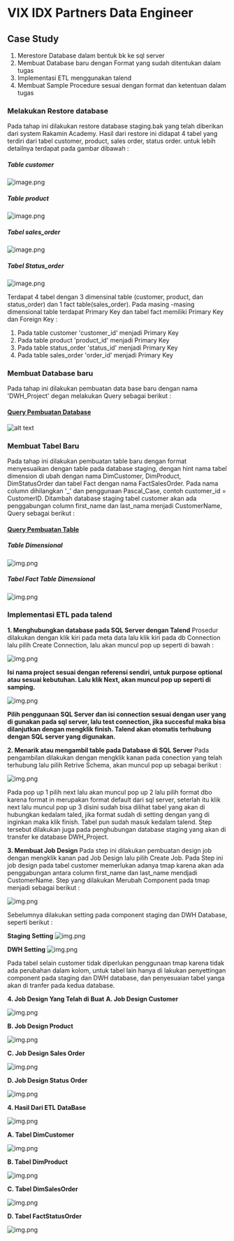 # **VIX IDX Partners Data Engineer**

## **Case Study**
1. Merestore Database dalam bentuk bk ke sql server
2. Membuat Database baru dengan Format yang sudah ditentukan dalam tugas
3. Implementasi ETL menggunakan talend 
4. Membuat Sample Procedure sesuai dengan format dan ketentuan dalam tugas

### **Melakukan Restore database**
Pada tahap ini dilakukan restore database staging.bak yang telah diberikan dari system Rakamin Academy. Hasil dari restore ini didapat 4 tabel yang terdiri dari tabel customer, product, sales order, status order. untuk lebih detailnya terdapat pada gambar dibawah :

##### **Table customer**

![image.png](https://github.com/Ujeeg/VIX-ID-X-Pertners-Data-Engineer/blob/c659daa029afca4090fbf0ad998c0f79a6289a6c/staging.customer.png) 

##### **Table product**

![image.png](https://github.com/Ujeeg/VIX-ID-X-Pertners-Data-Engineer/blob/c659daa029afca4090fbf0ad998c0f79a6289a6c/staging.product.png)

##### **Tabel sales_order**

![image.png](https://github.com/Ujeeg/VIX-ID-X-Pertners-Data-Engineer/blob/c659daa029afca4090fbf0ad998c0f79a6289a6c/staging.sales%20_order.png)

##### **Tabel Status_order**

![image.png](https://github.com/Ujeeg/VIX-ID-X-Pertners-Data-Engineer/blob/c659daa029afca4090fbf0ad998c0f79a6289a6c/staging.status_order.png)


Terdapat 4 tabel dengan 3 dimensinal table (customer, product, dan status_order) dan 1 fact table(sales_order). Pada masing -masing dimensional table terdapat Primary Key dan tabel fact memiliki Primary Key dan Foreign Key :
1. Pada table customer 'customer_id' menjadi Primary Key
2. Pada table product 'product_id' menjadi Primary Key
3. Pada table status_order 'status_id' menjadi Primary Key
4. Pada table sales_order 'order_id' menjadi Primary Key



### **Membuat Database baru**
Pada tahap ini dilakukan pembuatan data base baru dengan nama 'DWH_Project' degan melakukan Query sebagai berikut :
#### [Query Pembuatan Database](https://github.com/Ujeeg/VIX-ID-X-Pertners-Data-Engineer/blob/a4f9f7f675c32d827486557c8f8e7a3f6fd904b7/Create%20database.sql)


![alt text](https://github.com/Ujeeg/VIX-ID-X-Pertners-Data-Engineer/blob/2b53d6edd1747bb07542c10588ab9610d2a25d2c/DWH%20database.png)


### **Membuat Tabel Baru**
Pada tahap ini dilakukan pembuatan table baru dengan format menyesuaikan dengan table pada database staging, dengan hint nama tabel dimension di ubah dengan nama DimCustomer, DimProduct, DimStatusOrder dan tabel Fact dengan nama FactSalesOrder. Pada nama column dihilangkan '_' dan penggunaan Pascal_Case, contoh customer_id = CustomerID. Ditambah database staging tabel customer akan ada penggabungan column first_name dan last_nama menjadi CustomerName,  Query sebagai berikut :
#### [Query Pembuatan Table](https://github.com/Ujeeg/VIX-ID-X-Pertners-Data-Engineer/blob/a4f9f7f675c32d827486557c8f8e7a3f6fd904b7/Create%20Table.sql)

##### **Table Dimensional**

![img.png](https://github.com/Ujeeg/VIX-ID-X-Pertners-Data-Engineer/blob/a4f9f7f675c32d827486557c8f8e7a3f6fd904b7/DWH%20database%20dimensional.png) 

##### **Tabel Fact Table Dimensional**

![img.png](https://github.com/Ujeeg/VIX-ID-X-Pertners-Data-Engineer/blob/a4f9f7f675c32d827486557c8f8e7a3f6fd904b7/DWH%20database%20fact.png)


### **Implementasi ETL pada talend**
**1.  Menghubungkan database pada SQL Server dengan Talend**
Prosedur dilakukan dengan klik kiri pada meta data lalu klik kiri pada db Connection lalu pilih Create Connection, lalu akan muncul pop up seperti di bawah :

![img.png](https://github.com/Ujeeg/VIX-ID-X-Pertners-Data-Engineer/blob/83dbaecfb04ae8b74723b2603c22d939fa77219b/DWH%20connect%201.png)

**Isi nama project sesuai dengan referensi sendiri, untuk purpose optional atau sesuai kebutuhan. Lalu klik Next, akan muncul pop up seperti di samping.**

![img.png](https://github.com/Ujeeg/VIX-ID-X-Pertners-Data-Engineer/blob/83dbaecfb04ae8b74723b2603c22d939fa77219b/DWH%20connect%202.png)

**Pilih penggunaan SQL Server dan isi connection sesuai dengan user yang di gunakan pada sql server, lalu test connection, jika succesful maka bisa dilanjutkan dengan mengklik finish. Talend akan otomatis terhubung dengan SQL server yang digunakan.**


**2.  Menarik atau mengambil table pada Database di SQL Server**
Pada pengambilan dilakukan dengan mengklik kanan pada conection yang telah terhubung lalu pilih Retrive Schema, akan muncul pop up sebagai berikut :

![img.png](https://github.com/Ujeeg/VIX-ID-X-Pertners-Data-Engineer/blob/4d989de4834da9dea61206bfbb3419c376f0db4e/ambil%20scheme%20lengkap.png)

Pada pop up 1 pilih next lalu akan muncul pop up 2 lalu pilih format dbo karena format in merupakan format default dari sql server, seterlah itu klik next lalu muncul pop up 3 disini sudah bisa dilihat tabel yang akan di hubungkan kedalam taled, jika format sudah di setting dengan yang di inginkan maka klik finish. Tabel pun sudah masuk kedalam talend. Step tersebut dilakukan juga pada penghubungan database staging yang akan di transfer ke database DWH_Project.


**3.  Membuat Job Design**
Pada step ini dilakukan pembuatan design job dengan mengklik kanan pad Job Design lalu pilih Create Job. Pada Step ini job design pada tabel customer memerlukan adanya tmap karena akan ada penggabungan antara column first_name dan last_name mendjadi CustomerName. Step yang dilakukan Merubah Component pada tmap menjadi sebagai berikut :

![img.png](https://github.com/Ujeeg/VIX-ID-X-Pertners-Data-Engineer/blob/4d989de4834da9dea61206bfbb3419c376f0db4e/etl.png)

Sebelumnya dilakukan setting pada component staging dan DWH Database, seperti berikut : 

**Staging Setting**
![img.png](https://github.com/Ujeeg/VIX-ID-X-Pertners-Data-Engineer/blob/4d989de4834da9dea61206bfbb3419c376f0db4e/Stagging.etl.png)

**DWH Setting**
![img.png](https://github.com/Ujeeg/VIX-ID-X-Pertners-Data-Engineer/blob/4d989de4834da9dea61206bfbb3419c376f0db4e/DWH.etl.png)

Pada tabel selain customer tidak diperlukan penggunaan tmap karena tidak ada perubahan dalam kolom, untuk tabel lain hanya di lakukan penyettingan component pada staging dan DWH database, dan penyesuaian tabel yanga akan di tranfer pada kedua database.

**4.  Job Design Yang Telah di Buat**
**A. Job Design Customer**

![img.png](https://github.com/Ujeeg/VIX-ID-X-Pertners-Data-Engineer/blob/4d989de4834da9dea61206bfbb3419c376f0db4e/job%20design.%20customer.png)

**B. Job Design Product**

![img.png](https://github.com/Ujeeg/VIX-ID-X-Pertners-Data-Engineer/blob/4d989de4834da9dea61206bfbb3419c376f0db4e/job%20design.%20product.png)

**C. Job Design Sales Order**

![img.png](https://github.com/Ujeeg/VIX-ID-X-Pertners-Data-Engineer/blob/4d989de4834da9dea61206bfbb3419c376f0db4e/job%20design.%20sales_order.png)

**D. Job Design Status Order**

![img.png](https://github.com/Ujeeg/VIX-ID-X-Pertners-Data-Engineer/blob/4d989de4834da9dea61206bfbb3419c376f0db4e/job%20design.%20status%20order.png)


**4. Hasil Dari ETL**
**DataBase**

![img.png](https://github.com/Ujeeg/VIX-ID-X-Pertners-Data-Engineer/blob/4d989de4834da9dea61206bfbb3419c376f0db4e/Proof%20Database.png)

**A. Tabel DimCustomer**

![img.png](https://github.com/Ujeeg/VIX-ID-X-Pertners-Data-Engineer/blob/4d989de4834da9dea61206bfbb3419c376f0db4e/table%20customer%20hasil.png)


**B. Tabel DimProduct**

![img.png](https://github.com/Ujeeg/VIX-ID-X-Pertners-Data-Engineer/blob/4d989de4834da9dea61206bfbb3419c376f0db4e/table%20product%20hasil.png)


**C. Tabel DimSalesOrder**

![img.png](https://github.com/Ujeeg/VIX-ID-X-Pertners-Data-Engineer/blob/4d989de4834da9dea61206bfbb3419c376f0db4e/table%20salesorder%20hasil.png)


**D. Tabel FactStatusOrder**

![img.png](https://github.com/Ujeeg/VIX-ID-X-Pertners-Data-Engineer/blob/4d989de4834da9dea61206bfbb3419c376f0db4e/table%20statusorder%20hasil.png)



